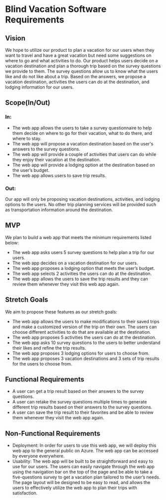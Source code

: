 # Blind Vacation Software Requirements
## Vision
We hope to utilize our product to plan a vacation for our users when they want to travel and have a great vacation but need some suggestions on where to go and what activities to do. Our product helps users decide on a vacation destination and plan a thorough trip based on the survey questions we provide to them. The survey questions allow us to know what the users like and do not like about a trip. Based on the answers, we propose a vacation destination, activities the users can do at the destination, and lodging information for our users.
## Scope(In/Out)
### In:
* The web app allows the users to take a survey questionnaire to help them decide on where to go for their vacation, what to do there, and where to stay.
* The web app will propose a vacation destination based on the user's answers to the survey questions.
* The web app will provide a couple of activities that users can do while they enjoy their vacation at the destination.
* The web app will provide a lodging option at the destination based on the user’s budget.
* The web app allows users to save trip results.
### Out:
Our app will only be proposing vacation destinations, activities, and lodging options to the users. No other trip planning services will be provided such as transportation information around the destination.
## MVP
We plan to build a web app that meets the minimum requirements listed below: 
* The web app asks users 5 survey questions to help plan a trip for our users.
* The web app decides on a vacation destination for our users.
* The web app proposes a lodging option that meets the user’s budget.
* The web app selects 2 activities the users can do at the destination.
* The web app allows the users to save the trip results and they can review them whenever they visit this web app again.
## Stretch Goals
We aim to propose these features as our stretch goals:
* The web app allows the users to make modifications to their saved trips and make a customized version of the trip on their own. The users can choose different activities to do that are available at the destination.
* The web app proposes 5 activities the users can do at the destination.
* The web app asks 10 survey questions to the users to better understand their likes and refine the trip results.
* The web app proposes 3 lodging options for users to choose from.
* The web app proposes 3 vacation destinations and 3 sets of trip results for the users to choose from.
## Functional Requirements
* A user can get a trip result based on their answers to the survey questions.
* A user can retake the survey questions multiple times to generate different trip results based on their answers to the survey questions. 
* A user can save the trip result to their favorites and be able to review them whenever they visit the web app again.
## Non-Functional Requirements
* Deployment: In order for users to use this web app, we will deploy this web app to the general public on Azure. The web app can be accessed by everyone everywhere.
* Usability: The web app will be built to be straightforward and easy to use for our users. The users can easily navigate through the web app using the navigation bar on the top of the page and be able to take a five-questions survey to get a vacation plan tailored to the user’s needs. The page layout will be designed to be easy to read, and allows the users to effectively utilize the web app to plan their trips with satisfaction.
